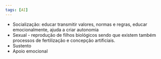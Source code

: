 ```yaml
---
tags: [AI]
---
```


- Socialização: educar transmitir valores, normas e regras, educar emocionalmente, ajuda a criar autonomia
- Sexual - reprodução de filhos biológicos sendo que existem também processos de fertilização e concepção artificiais.
- Sustento
- Apoio emocional